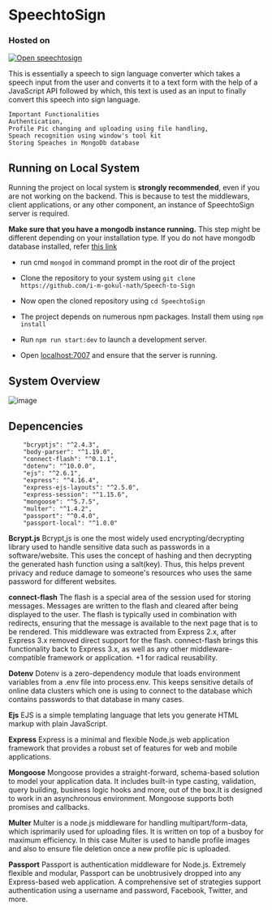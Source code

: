 # SpeechtoSign

### Hosted on
 <a href="https://speechtosign.azurewebsites.net">
  <img src="https://azurecomcdn.azureedge.net/mediahandler/acomblog/media/Default/blog/deploybutton.png" alt="Open speechtosign">
</a>

This is essentially a speech to sign language converter which takes a speech input from the user and converts it to a text form with the help of a JavaScript API followed by which, this text is used as an input to finally convert this speech into sign language.

```
Important Functionalities
Authentication,
Profile Pic changing and uploading using file handling,
Speach recognition using window's tool kit
Storing Speaches in MongoDb database
```

## Running on Local System

Running the project on local system is **strongly recommended**, even if you are not working on the backend. This is because to test the middlewars, client applications, or any other component, an instance of SpeechtoSign server is required.

 **Make sure that you have a mongodb instance running.** This step might be different depending on your installation type. If you do not have mongodb database installed, refer [this link](https://docs.mongodb.com/manual/administration/install-community/)

- run cmd `mongod` in command prompt in the root dir of the project 

- Clone the repository to your system using `git clone https://github.com/i-m-gokul-nath/Speech-to-Sign`
- Now open the cloned repository using `cd SpeechtoSign`
- The project depends on numerous npm packages. Install them using  `npm install`
- Run `npm run start:dev` to launch a development server.
- Open [localhost:7007](http://localhost:7007) and ensure that the server is running.

## System Overview
![image](https://user-images.githubusercontent.com/50829119/123988201-70509700-d9e5-11eb-9def-7f254d6a2a34.png)

## Depencencies 
```
    "bcryptjs": "^2.4.3",
    "body-parser": "^1.19.0",
    "connect-flash": "^0.1.1",
    "dotenv": "^10.0.0",
    "ejs": "^2.6.1",
    "express": "^4.16.4",
    "express-ejs-layouts": "^2.5.0",
    "express-session": "^1.15.6",
    "mongoose": "^5.7.5",
    "multer": "^1.4.2",
    "passport": "^0.4.0",
    "passport-local": "^1.0.0"
```


**Bcrypt.js**
Bcrypt,js is one the most widely used encrypting/decrypting library used to handle sensitive data such as passwords in a software/website. This uses the concept of hashing and then decrypting the generated hash function using a salt(key). Thus, this helps prevent privacy and reduce damage to someone's resources who uses the same password for different websites.

**connect-flash**
The flash is a special area of the session used for storing messages. Messages are written to the flash and cleared after being displayed to the user. The flash is
typically used in combination with redirects, ensuring that the message is available to the next page that is to be rendered. This middleware was extracted from Express 2.x, after Express 3.x removed direct support for the flash. connect-flash brings this functionality back to Express 3.x, as well as any other middleware-compatible framework or
application. +1 for radical reusability.

**Dotenv**
Dotenv is a zero-dependency module that loads environment variables from a .env file into process.env. This keeps sensitive details of online data clusters which one is using to connect to the database which contains passwords to that database in many cases.

**Ejs**
EJS is a simple templating language that lets you generate HTML markup with plain JavaScript.

**Express**
Express is a minimal and flexible Node.js web application framework that provides a robust set of features for web and mobile applications.

**Mongoose**
Mongoose provides a straight-forward, schema-based solution to model your application data. It includes built-in type casting, validation, query building, business logic hooks and more, out of the box.It is designed to work in an asynchronous environment. Mongoose supports both promises and callbacks. 

**Multer**
Multer is a node.js middleware for handling multipart/form-data, which isprimarily used for uploading files. It is written on top of a busboy for maximum
efficiency. In this case Multer is used to handle profile images and also to ensure file deletion once a new profile pic is uploaded.

**Passport**
Passport is authentication middleware for Node.js. Extremely flexible and modular, Passport can be unobtrusively dropped into any Express-based web application. A comprehensive set of strategies support authentication using a username and password, Facebook, Twitter, and more.